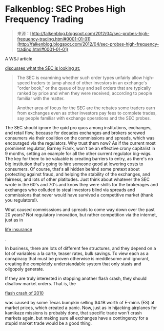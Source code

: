 <!--yml
category: 未分类
date: 2024-05-12 20:32:23
-->

# Falkenblog: SEC Probes High Frequency Trading

> 来源：[http://falkenblog.blogspot.com/2012/04/sec-probes-high-frequency-trading.html#0001-01-01](http://falkenblog.blogspot.com/2012/04/sec-probes-high-frequency-trading.html#0001-01-01)

A WSJ article

[discusses what the SEC is looking at:](http://online.wsj.com/article/SB10001424052702303816504577321864050711038.html?mod=WSJ_hp_MIDDLENexttoWhatsNewsThird)

> The SEC is examining whether such order types unfairly allow high-speed traders to jump ahead of other investors in an exchange's "order book," or the queue of buy and sell orders that are typically ranked by price and when they were received, according to people familiar with the matter.
> 
> Another area of focus for the SEC are the rebates some traders earn from exchanges even as other investors pay fees to complete trades, say people familiar with exchange operations and the SEC probes.

The SEC should ignore the quid pro quos among institutions, exchanges, and retail flow, because for decades exchanges and brokers screwed consumers via their coalition on the commissions and spreads, which was encouraged via the regulators. Why trust them now? As if the current most prominent regulator, Barney Frank, won't be an effective crony capitalist in 9 months, setting an example for all the other current regulator big-wigs. The key for them to be valuable is creating barriers to entry, as there's no big institution that's going to hire someone good at lowering costs to consumers. Of course, that's all hidden behind some pretext about protecting against fraud, and helping the stability of the exchanges, and fairness, and lots of other platitudes. Just think about whatever the SEC wrote in the 60's and 70's and know they were shills for the brokerages and exchanges who colluded to steal investors blind via spreads and commissions that never would have survived a competitive market (thank you regulators!).

What caused commisssions and spreads to come way down over the past 20 years? Not regulatory innovation, but rather competition via the internet, just as in

[life insurance](http://www.nber.org/papers/w7996.pdf)

.

In business, there are lots of different fee structures, and they depend on a lot of variables: a la carte, teaser rates, bulk savings. To view each as a conspiracy that must be proven otherwise is meddlesome and ignorant, creating the completely understandable system that only stasis and oligopoly generate.

If they are truly interested in stopping another flash crash, they should disallow market orders. That is, the

[flash crash of 2010](http://en.wikipedia.org/wiki/2010_Flash_Crash)

was caused by some Texas bumpkin selling $4.1B worth of E-minis (ES) at market prices, which created a panic. Now, just as in hijacking airplanes for kamikaze missions is probably done, that specific trade won't crash markets again, but making sure all exchanges have a contingency for a stupid market trade would be a good thing.